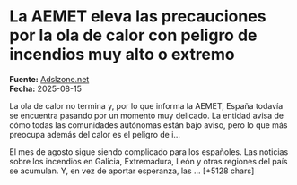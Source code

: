 # La AEMET eleva las precauciones por la ola de calor con peligro de incendios muy alto o extremo

**Fuente:** [Adslzone.net](https://www.adslzone.net/noticias/ciencia/aemet-eleva-precauciones-ola-calor-incendios-extremo/)  
**Fecha:** 2025-08-15

La ola de calor no termina y, por lo que informa la AEMET, España todavía se encuentra pasando por un momento muy delicado. La entidad avisa de cómo todas las comunidades autónomas están bajo aviso, pero lo que más preocupa además del calor es el peligro de i…

El mes de agosto sigue siendo complicado para los españoles. Las noticias sobre los incendios en Galicia, Extremadura, León y otras regiones del país se acumulan. Y, en vez de aportar esperanza, las … [+5128 chars]
